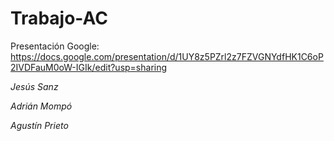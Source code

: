 # Trabajo-AC

Presentación Google: https://docs.google.com/presentation/d/1UY8z5PZrl2z7FZVGNYdfHK1C6oP2IVDFauM0oW-IGIk/edit?usp=sharing

*Jesús* *Sanz* 

*Adrián* *Mompó* 

*Agustín* *Prieto*
